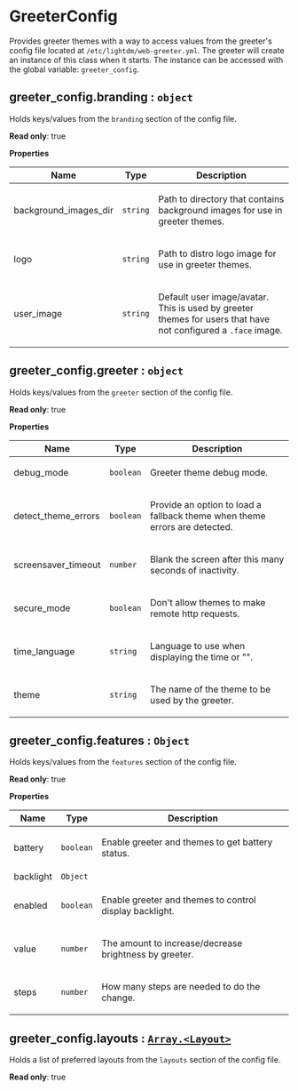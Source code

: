 # GreeterConfig
Provides greeter themes with a way to access values from the greeter's config
file located at `/etc/lightdm/web-greeter.yml`. The greeter will
create an instance of this class when it starts. The instance can be accessed
with the global variable: `greeter_config`.

## greeter_config.branding : <code>object</code>
Holds keys/values from the `branding` section of the config file.

**Read only**: true

**Properties**

<table>
  <thead>
    <tr>
      <th>Name</th><th>Type</th><th>Description</th>
    </tr>
  </thead>
  <tbody>
<tr>
    <td>background_images_dir</td><td><code>string</code></td><td><p>Path to directory that contains background images for use in greeter themes.</p>
</td>
    </tr><tr>
    <td>logo</td><td><code>string</code></td><td><p>Path to distro logo image for use in greeter themes.</p>
</td>
    </tr><tr>
    <td>user_image</td><td><code>string</code></td><td><p>Default user image/avatar. This is used by greeter themes for users that have not configured a <code>.face</code> image.</p>
</td>
    </tr>  </tbody>
</table>

## greeter_config.greeter : <code>object</code>
Holds keys/values from the `greeter` section of the config file.

**Read only**: true

**Properties**

<table>
  <thead>
    <tr>
      <th>Name</th><th>Type</th><th>Description</th>
    </tr>
  </thead>
  <tbody>
<tr>
    <td>debug_mode</td><td><code>boolean</code></td><td><p>Greeter theme debug mode.</p>
</td>
    </tr><tr>
    <td>detect_theme_errors</td><td><code>boolean</code></td><td><p>Provide an option to load a fallback theme when theme errors are detected.</p>
</td>
    </tr><tr>
    <td>screensaver_timeout</td><td><code>number</code></td><td><p>Blank the screen after this many seconds of inactivity.</p>
</td>
    </tr><tr>
    <td>secure_mode</td><td><code>boolean</code></td><td><p>Don&#39;t allow themes to make remote http requests.</p>
</td>
    </tr><tr>
    <td>time_language</td><td><code>string</code></td><td><p>Language to use when displaying the time or &quot;&quot;.</p>
</td>
    </tr><tr>
    <td>theme</td><td><code>string</code></td><td><p>The name of the theme to be used by the greeter.</p>
</td>
    </tr>  </tbody>
</table>

## greeter_config.features : <code>Object</code>
Holds keys/values from the `features` section of the config file.

**Read only**: true

**Properties**

<table>
  <thead>
    <tr>
      <th>Name</th><th>Type</th><th>Description</th>
    </tr>
  </thead>
  <tbody>
<tr>
    <td>battery</td><td><code>boolean</code></td><td><p>Enable greeter and themes to get battery status.</p>
</td>
    </tr><tr>
    <td>backlight</td><td><code>Object</code></td><td></td>
    </tr><tr>
    <td>enabled</td><td><code>boolean</code></td><td><p>Enable greeter and themes to control display backlight.</p>
</td>
    </tr><tr>
    <td>value</td><td><code>number</code></td><td><p>The amount to increase/decrease brightness by greeter.</p>
</td>
    </tr><tr>
    <td>steps</td><td><code>number</code></td><td><p>How many steps are needed to do the change.</p>
</td>
    </tr>  </tbody>
</table>

## greeter_config.layouts : [<code>Array.&lt;Layout&gt;</code>](Layout.html)
Holds a list of preferred layouts from the `layouts` section of the config file.

**Read only**: true
